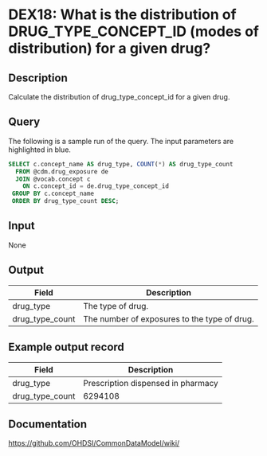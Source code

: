 <!---
Group:drug exposure
Name:DEX18 What is the distribution of DRUG_TYPE_CONCEPT_ID (modes of distribution) for a given drug?
Author:Patrick Ryan
CDM Version: 5.3
-->

# DEX18: What is the distribution of DRUG_TYPE_CONCEPT_ID (modes of distribution) for a given drug?

## Description
Calculate the distribution of drug_type_concept_id for a given drug.

## Query
The following is a sample run of the query. The input parameters are highlighted in blue.

```sql
SELECT c.concept_name AS drug_type, COUNT(*) AS drug_type_count
  FROM @cdm.drug_exposure de
  JOIN @vocab.concept c
    ON c.concept_id = de.drug_type_concept_id
 GROUP BY c.concept_name
 ORDER BY drug_type_count DESC;
```

## Input

 None

## Output

|  Field |  Description |
| --- | --- |
| drug_type | The type of drug. |
| drug_type_count | The number of exposures to the type of drug. |


## Example output record

|  Field |  Description |
| --- | --- |
| drug_type | Prescription dispensed in pharmacy |
| drug_type_count | 6294108 |

## Documentation
https://github.com/OHDSI/CommonDataModel/wiki/
